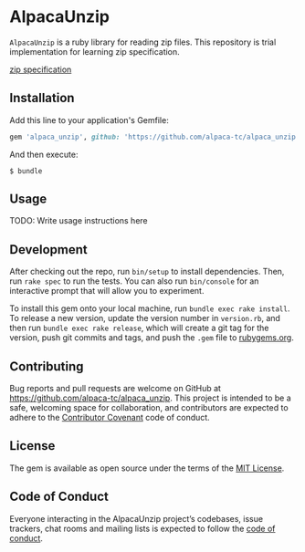 # AlpacaUnzip

`AlpacaUnzip` is a ruby library for reading zip files.
This repository is trial implementation for learning zip specification.

[zip specification](https://pkware.cachefly.net/webdocs/casestudies/APPNOTE.TXT)

## Installation

Add this line to your application's Gemfile:

```ruby
gem 'alpaca_unzip', github: 'https://github.com/alpaca-tc/alpaca_unzip'
```

And then execute:

    $ bundle

## Usage

TODO: Write usage instructions here

## Development

After checking out the repo, run `bin/setup` to install dependencies. Then, run `rake spec` to run the tests. You can also run `bin/console` for an interactive prompt that will allow you to experiment.

To install this gem onto your local machine, run `bundle exec rake install`. To release a new version, update the version number in `version.rb`, and then run `bundle exec rake release`, which will create a git tag for the version, push git commits and tags, and push the `.gem` file to [rubygems.org](https://rubygems.org).

## Contributing

Bug reports and pull requests are welcome on GitHub at https://github.com/alpaca-tc/alpaca_unzip. This project is intended to be a safe, welcoming space for collaboration, and contributors are expected to adhere to the [Contributor Covenant](http://contributor-covenant.org) code of conduct.

## License

The gem is available as open source under the terms of the [MIT License](https://opensource.org/licenses/MIT).

## Code of Conduct

Everyone interacting in the AlpacaUnzip project’s codebases, issue trackers, chat rooms and mailing lists is expected to follow the [code of conduct](https://github.com/alpaca-tc/alpaca_unzip/blob/master/CODE_OF_CONDUCT.md).
